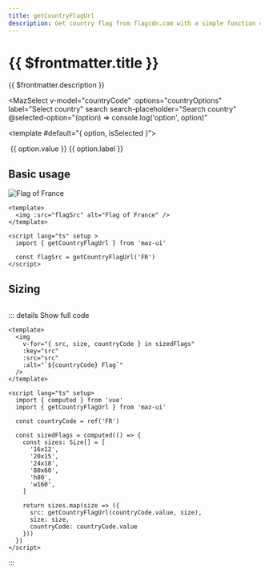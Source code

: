 ```yaml
---
title: getCountryFlagUrl
description: Get country flag from flagcdn.com with a simple function call
---
```


# {{ $frontmatter.title }}

{{ $frontmatter.description }}

<MazSelect
  v-model="countryCode"
  :options="countryOptions"
  label="Select country"
  search
  search-placeholder="Search country"
  @selected-option="(option) => console.log('option', option)"
>
  <template #default="{ option, isSelected }">
    <div
      class="maz-flex maz-items-center maz-gap-3"
    >
      <img :src="option.flagSrc" class="maz-text-lg" :alt="`Flag of ${option.label}`" />
      <MazBadge
        pastel
        size="0.7rem"
        class="maz-w-9"
        :class="{ 'maz-text-muted': !isSelected }"
      >
        {{ option.value }}
      </MazBadge>
      <span :class="{ 'maz-font-semibold': isSelected }">
        {{ option.label }}
      </span>
    </div>
  </template>
</MazSelect>

## Basic usage

<img :src="flagSrc" alt="Flag of France" />

```vue
<template>
  <img :src="flagSrc" alt="Flag of France" />
</template>

<script lang="ts" setup >
  import { getCountryFlagUrl } from 'maz-ui'

  const flagSrc = getCountryFlagUrl('FR')
</script>
```

## Sizing

<div class="maz-gap-2 maz-flex maz-flex-wrap maz-items-center">
  <img
    v-for="{ src, size, countryCode } in sizedFlags"
    :key="src"
    :src="src"
    :alt="`${countryCode} Flag`"
  />
</div>

::: details Show full code

```vue
<template>
  <img
    v-for="{ src, size, countryCode } in sizedFlags"
    :key="src"
    :src="src"
    :alt="`${countryCode} Flag`"
  />
</template>

<script lang="ts" setup>
  import { computed } from 'vue'
  import { getCountryFlagUrl } from 'maz-ui'

  const countryCode = ref('FR')

  const sizedFlags = computed(() => {
    const sizes: Size[] = [
      '16x12',
      '20x15',
      '24x18',
      '80x60',
      'h80',
      'w160',
    ]

    return sizes.map(size => ({
      src: getCountryFlagUrl(countryCode.value, size),
      size: size,
      countryCode: countryCode.value
    }))
  })
</script>
```

:::

<script lang="ts" setup>
  import { computed, ref, onMounted } from 'vue'
  import { getCountryFlagUrl } from 'maz-ui'
  import { getCountries } from 'libphonenumber-js'

  const countryCode = ref('FR')
  const flagSrc = computed(() => getCountryFlagUrl(countryCode.value))

  const sizedFlags = computed(() => {
    const sizes: Size[] = [
      '16x12',
      '20x15',
      '24x18',
      '80x60',
      'h80',
      'w160',
    ]

    return sizes.map(size => ({
      src: getCountryFlagUrl(countryCode.value, size),
      size: size,
      countryCode: countryCode.value
    }))
  })

  const countryOptions = ref(getCountriesList())

  onMounted(() => {
    const listOfCountries = getCountriesList(window.navigator.language)
    if (listOfCountries.length > 1) {
      countryOptions.value = listOfCountries
    }
  })

  function getCountriesList(locale?: string) {
    const countriesList = []
    const isoList = getCountries()

    for (const iso2 of isoList) {
      const name = new Intl.DisplayNames([locale ?? 'en-US'], { type: 'region' }).of(iso2)

      if (name) {
        countriesList.push({
          value: iso2,
          label: name,
          flagSrc: getCountryFlagUrl(iso2)
        })
      }
    }

    return countriesList
  }
</script>
